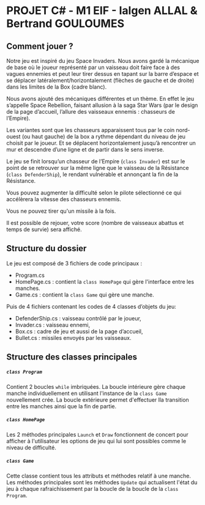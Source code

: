 # PROJET C# - M1 EIF - Ialgen ALLAL & Bertrand GOULOUMES

## Comment jouer ?

Notre jeu est inspiré du jeu Space Invaders. Nous avons gardé la mécanique de base où le joueur représenté par un vaisseau doit faire face à des vagues ennemies et peut leur tirer dessus en tapant sur la barre d’espace et se déplacer latéralement/horizontalement (flèches de gauche et de droite) dans les limites de la Box (cadre blanc).

Nous avons ajouté des mécaniques différentes et un thème. En effet le jeu s’appelle Space Rebellion, faisant allusion à la saga Star Wars (par le design de la page d’accueil, l’allure des vaisseaux ennemis : chasseurs de l’Empire).

Les variantes sont que les chasseurs apparaissent tous par le coin nord-ouest (ou haut gauche) de la box a rythme dépendant du niveau de jeu choisit par le joueur. Et se déplacent horizontalement jusqu’à rencontrer un mur et descendre d’une ligne et de partir dans le sens inverse.

Le jeu se finit lorsqu’un chasseur de l’Empire (`class Invader`) est sur le point de se retrouver sur la même ligne que le vaisseau de la Résistance (`class DefenderShip`), le rendant vulnérable et annonçant la fin de la Résistance.

Vous pouvez augmenter la difficulté selon le pilote sélectionné ce qui accélèrera la vitesse des chasseurs ennemis.

Vous ne pouvez tirer qu'un missile à la fois.

Il est possible de rejouer, votre score (nombre de vaisseaux abattus et temps de survie) sera affiché.


## Structure du dossier

Le jeu est composé de 3 fichiers de code principaux : 
  - Program.cs 
  - HomePage.cs : contient la `class HomePage` qui gère l'interface entre les manches.
  - Game.cs : contient la `class Game` qui gère une manche.

Puis de 4 fichiers contenant les codes de 4 classes d’objets du jeu: 
  - DefenderShip.cs : vaisseau contrôlé par le joueur, 
  - Invader.cs : vaisseau ennemi, 
  - Box.cs : cadre de jeu et aussi de la page d’accueil, 
  - Bullet.cs : missiles envoyés par les vaisseaux.

## Structure des classes principales

##### `class Program`

Contient 2 boucles `while` imbriquées. La boucle intérieure gère chaque manche individuellement en utilisant l'instance de la `class Game` nouvellement crée. La boucle extérieure permet d'effectuer lla transition entre les manches ainsi que la fin de partie.

##### `class HomePage`
Les 2 méthodes principales `Launch` et `Draw` fonctionnent de concert pour afficher à l'utilisateur les options de jeu qui lui sont possibles comme le niveau de difficulté.

##### `class Game`
Cette classe contient tous les attributs et méthodes relatif à une manche. Les méthodes principales sont les méthodes `Update` qui actualisent l'état du jeu à chaque rafraichissement par la boucle de la boucle de la `class Program`.
